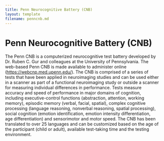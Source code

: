 ```yaml
---
title: Penn Neurocognitive Battery (CNB)
layout: template
filename: penncnb.md
--- 
```


# Penn Neurocognitive Battery (CNB)

The Penn CNB is a computerized neurocognitive test battery developed by Dr. Ruben C. Gur and colleagues at the University of Pennsylvania. The web-based Penn CNB is made available to administer online (https://webcnp.med.upenn.edu/). The CNB is comprised of a series of tests that have been applied in neuroimaging studies and can be used either in a scanner as part of a functional neuroimaging study or outside a scanner for measuring individual differences in performance. Tests measure accuracy and speed of performance in major domains of cognition, including executive-control functions (abstraction, attention, working memory), episodic memory (verbal, facial, spatial), complex cognitive processing (language reasoning, nonverbal reasoning, spatial processing), social cognition (emotion identification, emotion intensity differentiation, age differentiation) and sensorimotor and motor speed. The CNB has been translated to over 25 languages and can be customized based on the age of the participant (child or adult), available test-taking time and the testing environment.

##
